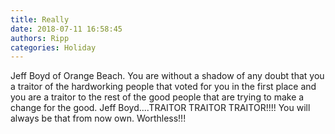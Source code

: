 ```yaml
---
title: Really
date: 2018-07-11 16:58:45
authors: Ripp
categories: Holiday
---
```


 Jeff Boyd of Orange Beach. You are without a shadow of any doubt that you a traitor of the hardworking people that voted for you in the first place and you are a traitor to the rest of the good people that are trying to make a change for the good. Jeff Boyd....TRAITOR TRAITOR TRAITOR!!!! You will always be that from now own. Worthless!!!